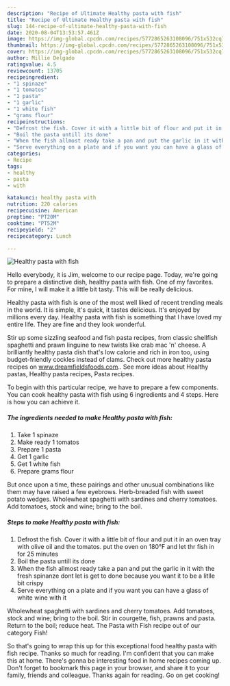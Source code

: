 ```yaml
---
description: "Recipe of Ultimate Healthy pasta with fish"
title: "Recipe of Ultimate Healthy pasta with fish"
slug: 144-recipe-of-ultimate-healthy-pasta-with-fish
date: 2020-08-04T13:53:57.461Z
image: https://img-global.cpcdn.com/recipes/5772865263108096/751x532cq70/healthy-pasta-with-fish-recipe-main-photo.jpg
thumbnail: https://img-global.cpcdn.com/recipes/5772865263108096/751x532cq70/healthy-pasta-with-fish-recipe-main-photo.jpg
cover: https://img-global.cpcdn.com/recipes/5772865263108096/751x532cq70/healthy-pasta-with-fish-recipe-main-photo.jpg
author: Millie Delgado
ratingvalue: 4.5
reviewcount: 13705
recipeingredient:
- "1 spinaze"
- "1 tomatos"
- "1 pasta"
- "1 garlic"
- "1 white fish"
- "grams flour"
recipeinstructions:
- "Defrost the fish. Cover it with a little bit of flour and put it in an oven tray with olive oil and the tomatos. put the oven on 180°F and let thr fish in for 25 minutes"
- "Boil the pasta untill its done"
- "When the fish allmost ready take a pan and put the garlic in it with the fresh spinanze dont let is get to done because you want it to be a litlle bit crispy"
- "Serve everything on a plate and if you want you can have a glass of white wine with it"
categories:
- Recipe
tags:
- healthy
- pasta
- with

katakunci: healthy pasta with 
nutrition: 220 calories
recipecuisine: American
preptime: "PT20M"
cooktime: "PT52M"
recipeyield: "2"
recipecategory: Lunch

---
```



![Healthy pasta with fish](https://img-global.cpcdn.com/recipes/5772865263108096/751x532cq70/healthy-pasta-with-fish-recipe-main-photo.jpg)

Hello everybody, it is Jim, welcome to our recipe page. Today, we're going to prepare a distinctive dish, healthy pasta with fish. One of my favorites. For mine, I will make it a little bit tasty. This will be really delicious.

Healthy pasta with fish is one of the most well liked of recent trending meals in the world. It is simple, it's quick, it tastes delicious. It's enjoyed by millions every day. Healthy pasta with fish is something that I have loved my entire life. They are fine and they look wonderful.

Stir up some sizzling seafood and fish pasta recipes, from classic shellfish spaghetti and prawn linguine to new twists like crab mac &#39;n&#39; cheese. A brilliantly healthy pasta dish that&#39;s low calorie and rich in iron too, using budget-friendly cockles instead of clams. Check out more healthy pasta recipes on www.dreamfieldsfoods.com.. See more ideas about Healthy pastas, Healthy pasta recipes, Pasta recipes.


To begin with this particular recipe, we have to prepare a few components. You can cook healthy pasta with fish using 6 ingredients and 4 steps. Here is how you can achieve it.

<!--inarticleads1-->

##### The ingredients needed to make Healthy pasta with fish:

1. Take 1 spinaze
1. Make ready 1 tomatos
1. Prepare 1 pasta
1. Get 1 garlic
1. Get 1 white fish
1. Prepare grams flour


But once upon a time, these pairings and other unusual combinations like them may have raised a few eyebrows. Herb-breaded fish with sweet potato wedges. Wholewheat spaghetti with sardines and cherry tomatoes. Add tomatoes, stock and wine; bring to the boil. 

<!--inarticleads2-->

##### Steps to make Healthy pasta with fish:

1. Defrost the fish. Cover it with a little bit of flour and put it in an oven tray with olive oil and the tomatos. put the oven on 180°F and let thr fish in for 25 minutes
1. Boil the pasta untill its done
1. When the fish allmost ready take a pan and put the garlic in it with the fresh spinanze dont let is get to done because you want it to be a litlle bit crispy
1. Serve everything on a plate and if you want you can have a glass of white wine with it


Wholewheat spaghetti with sardines and cherry tomatoes. Add tomatoes, stock and wine; bring to the boil. Stir in courgette, fish, prawns and pasta. Return to the boil; reduce heat. The Pasta with Fish recipe out of our category Fish! 

So that's going to wrap this up for this exceptional food healthy pasta with fish recipe. Thanks so much for reading. I'm confident that you can make this at home. There's gonna be interesting food in home recipes coming up. Don't forget to bookmark this page in your browser, and share it to your family, friends and colleague. Thanks again for reading. Go on get cooking!
